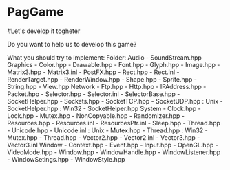 # PagGame


#Let's develop it togheter


Do you want to help us to develop this game?


What you should try to implement: Folder: Audio - SoundStream.hpp
                                       Graphics - Color.hpp
                                                - Drawable.hpp
                                                - Font.hpp
                                                - Glyph.hpp
                                                - Image.hpp
                                                - Matrix3.hpp
                                                - Matrix3.inl
                                                - PostFX.hpp
                                                - Rect.hpp
                                                - Rect.inl
                                                - RenderTarget.hpp
                                                - RenderWindow.hpp
                                                - Shape.hpp
                                                - Sprite.hpp
                                                - String.hpp
                                                - View.hpp
                                        Network - Ftp.hpp
                                                - Http.hpp
                                                - IPAddress.hpp
                                                - Packet.hpp
                                                - Selector.hpp
                                                - Selector.inl
                                                - SelectorBase.hpp
                                                - SocketHelper.hpp
                                                - Sockets.hpp
                                                - SocketTCP.hpp
                                                - SocketUDP.hpp
                                                : Unix - SocketHelper.hpp
                                                : Win32 - SocketHelper.hpp
                                         System - Clock.hpp
                                                - Lock.hpp
                                                - Mutex.hpp
                                                - NonCopyable.hpp
                                                - Randomizer.hpp
                                                - Resources.hpp
                                                - Resources.inl
                                                - ResourcesPtr.inl
                                                - Sleep.hpp
                                                - Thread.hpp
                                                - Unicode.hpp
                                                - Unicode.inl
                                                : Unix - Mutex.hpp
                                                       - Thread.hpp
                                                : Win32 - Mutex.hpp
                                                        - Thread.hpp
                                                - Vector2.hpp
                                                - Vector2.inl
                                                - Vector3.hpp
                                                - Vector3.inl
                                         Window - Context.hpp
                                                - Event.hpp
                                                - Input.hpp
                                                - OpenGL.hpp
                                                - VideoMode.hpp
                                                - Window.hpp
                                                - WindowHandle.hpp
                                                - WindowListener.hpp
                                                - WindowSetings.hpp
                                                - WindowStyle.hpp
                                                
